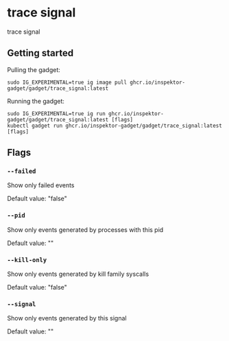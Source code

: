 # trace signal

trace signal

## Getting started
Pulling the gadget:
```
sudo IG_EXPERIMENTAL=true ig image pull ghcr.io/inspektor-gadget/gadget/trace_signal:latest
```
Running the gadget:
```
sudo IG_EXPERIMENTAL=true ig run ghcr.io/inspektor-gadget/gadget/trace_signal:latest [flags]
kubectl gadget run ghcr.io/inspektor-gadget/gadget/trace_signal:latest [flags]
```

## Flags

### `--failed`
Show only failed events

Default value: "false"

### `--pid`
Show only events generated by processes with this pid

Default value: ""

### `--kill-only`
Show only events generated by kill family syscalls

Default value: "false"

### `--signal`
Show only events generated by this signal

Default value: ""

